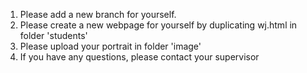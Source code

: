 ﻿1. Please add a new branch for yourself.
2. Please create a new webpage for yourself by duplicating wj.html in folder 'students'
3. Please upload your portrait in folder 'image'
4. If you have any questions, please contact your supervisor


